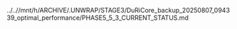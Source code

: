 ../..//mnt/h/ARCHIVE/.UNWRAP/STAGE3/DuRiCore_backup_20250807_094339_optimal_performance/PHASE5_5_3_CURRENT_STATUS.md